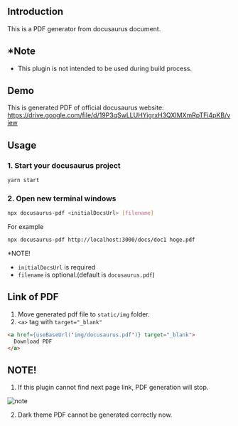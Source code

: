 ## Introduction
This is a PDF generator from docusaurus document.

## *Note
- This plugin is not intended to be used during build process.
 

## Demo
This is generated PDF of official docusaurus website:
https://drive.google.com/file/d/19P3qSwLLUHYigrxH3QXIMXmRpTFi4pKB/view

## Usage
### 1. Start your docusaurus project
```sh
yarn start
```
   
### 2. Open new terminal windows
```sh
npx docusaurus-pdf <initialDocsUrl> [filename]
```

For example
```sh
npx docusaurus-pdf http://localhost:3000/docs/doc1 hoge.pdf
```

*NOTE!
- `initialDocsUrl` is required
- `filename` is optional.(default is `docusaurus.pdf`)

## Link of PDF
1. Move generated pdf file to `static/img` folder.
2. `<a>` tag with `target="_blank"`
```html
<a href={useBaseUrl('img/docusaurus.pdf')} target="_blank">
  Download PDF
</a>
```

## NOTE!
1. If this plugin cannot find next page link, PDF generation will stop.

![note](https://www.awesomescreenshot.com/upload//1017708/c590bbd9-04a0-4637-7bd3-6b5ba1a4258e.png)

2. Dark theme PDF cannot be generated correctly now.